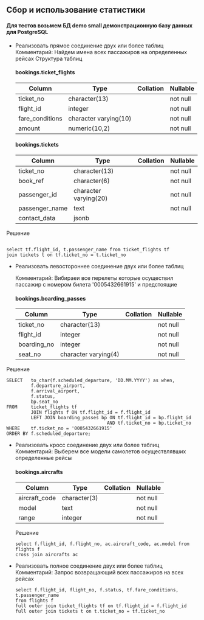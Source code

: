 ## Сбор и использование статистики

#### Для тестов возьмем БД demo small демонстрационную базу данных для PostgreSQL

* Реализовать прямое соединение двух или более таблиц
  Комментарий: Найдем имена всех пассажиров на определенных рейсах
  Структура таблиц 
  #### bookings.ticket_flights
  
  |     Column      |         Type          | Collation | Nullable |
  |-----------------|-----------------------|-----------|----------|
  | ticket_no       | character(13)         |           | not null |
  | flight_id       | integer               |           | not null |
  | fare_conditions | character varying(10) |           | not null |
  | amount          | numeric(10,2)         |           | not null |
  
  #### bookings.tickets
  
  |      Column     |         Type          | Collation | Nullable |
  | ----------------|-----------------------|-----------|----------|
  | ticket_no      | character(13)         |           | not null |
  | book_ref       | character(6)          |           | not null |
  | passenger_id   | character varying(20) |           | not null |
  | passenger_name | text                  |           | not null |
  | contact_data   | jsonb                 |           |          |

 Решение
```

select tf.flight_id, t.passenger_name from ticket_flights tf
join tickets t on tf.ticket_no = t.ticket_no 

```

* Реализовать левостороннее
  соединение двух или более таблиц
  
  Комментарий: Вибираеи все перелеты которые осуществил пассажир с номером билета '0005432661915' и предстоящие
  
  #### bookings.boarding_passes
  
   |    Column    |         Type         | Collation | Nullable |
   |-------------|----------------------|-----------|----------|
   | ticket_no   | character(13)        |           | not null |
   | flight_id   | integer              |           | not null |
   | boarding_no | integer              |           | not null |
   | seat_no     | character varying(4) |           | not null |

 Решение
 
```
SELECT   to_char(f.scheduled_departure, 'DD.MM.YYYY') as when,
         f.departure_airport,
         f.arrival_airport,
         f.status,
         bp.seat_no
FROM     ticket_flights tf
         JOIN flights f ON tf.flight_id = f.flight_id
         LEFT JOIN boarding_passes bp ON tf.flight_id = bp.flight_id
                                     AND tf.ticket_no = bp.ticket_no
WHERE    tf.ticket_no = '0005432661915'
ORDER BY f.scheduled_departure;

```

* Реализовать кросс соединение двух или более таблиц
  Комментарий: Выберем все модели самолетов осуществлявших определенные рейсы
  
  #### bookings.aircrafts
  
   | Column     |     Type     | Collation | Nullable | 
   |--------------|--------------|-----------|----------|
   | aircraft_code | character(3) |           | not null |
   | model         | text         |           | not null |
   | range         | integer      |           | not null |
 
  Решение
  ```
  select f.flight_id, f.flight_no, ac.aircraft_code, ac.model from flights f 
  cross join aircrafts ac
  ```

* Реализовать полное соединение двух или более таблиц
  Комментарий: Запрос возвращающий всех пассажиров на всех рейсах
  
  ```
  select f.flight_id, flight_no, f.status, tf.fare_conditions, t.passenger_name
  from flights f 
  full outer join ticket_flights tf on tf.flight_id = f.flight_id 
  full outer join tickets t on t.ticket_no = tf.ticket_no 
  ```
